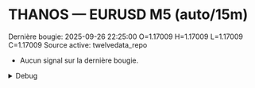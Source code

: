 # THANOS — EURUSD M5 (auto/15m)
Dernière bougie: 2025-09-26 22:25:00  O=1.17009  H=1.17009  L=1.17009  C=1.17009
Source active: twelvedata_repo

- Aucun signal sur la dernière bougie.

<details><summary>Debug</summary>

- TD_API_KEY manquant.

</details>